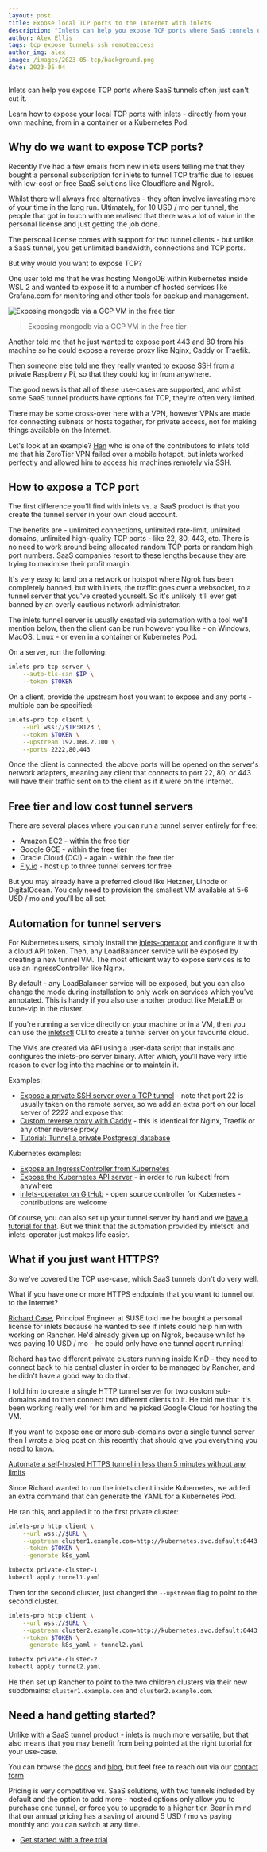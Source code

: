 ```yaml
---
layout: post
title: Expose local TCP ports to the Internet with inlets
description: "Inlets can help you expose TCP ports where SaaS tunnels often just can't cut it."
author: Alex Ellis
tags: tcp expose tunnels ssh remoteaccess
author_img: alex
image: /images/2023-05-tcp/background.png
date: 2023-05-04
---
```


Inlets can help you expose TCP ports where SaaS tunnels often just can't cut it.

Learn how to expose your local TCP ports with inlets - directly from your own machine, from in a container or a Kubernetes Pod.

## Why do we want to expose TCP ports?

Recently I've had a few emails from new inlets users telling me that they bought a personal subscription for inlets to tunnel TCP traffic due to issues with low-cost or free SaaS solutions like Cloudflare and Ngrok.

Whilst there will always free alternatives - they often involve investing more of your time in the long run. Ultimately, for 10 USD / mo per tunnel, the people that got in touch with me realised that there was a lot of value in the personal license and just getting the job done.

The personal license comes with support for two tunnel clients - but unlike a SaaS tunnel, you get unlimited bandwidth, connections and TCP ports.

But why would you want to expose TCP?

One user told me that he was hosting MongoDB within Kubernetes inside WSL 2 and wanted to expose it to a number of hosted services like Grafana.com for monitoring and other tools for backup and management.

![Exposing mongodb via a GCP VM in the free tier](/images/2023-05-tcp/mongodb.png)
> Exposing mongodb via a GCP VM in the free tier

Another told me that he just wanted to expose port 443 and 80 from his machine so he could expose a reverse proxy like Nginx, Caddy or Traefik.

Then someone else told me they really wanted to expose SSH from a private Raspberry Pi, so that they could log in from anywhere.

The good news is that all of these use-cases are supported, and whilst some SaaS tunnel products have options for TCP, they're often very limited.

There may be some cross-over here with a VPN, however VPNs are made for connecting subnets or hosts together, for private access, not for making things available on the Internet.

Let's look at an example? [Han](https://github.com/welteki) who is one of the contributors to inlets told me that his ZeroTier VPN failed over a mobile hotspot, but inlets worked perfectly and allowed him to access his machines remotely via SSH.

## How to expose a TCP port

The first difference you'll find with inlets vs. a SaaS product is that you create the tunnel server in your own cloud account.

The benefits are - unlimited connections, unlimited rate-limit, unlimited domains, unlimited high-quality TCP ports - like 22, 80, 443, etc. There is no need to work around being allocated random TCP ports or random high port numbers. SaaS companies resort to these lengths because they are trying to maximise their profit margin.

It's very easy to land on a network or hotspot where Ngrok has been completely banned, but with inlets, the traffic goes over a websocket, to a tunnel server that you've created yourself. So it's unlikely it'll ever get banned by an overly cautious network administrator.

The inlets tunnel server is usually created via automation with a tool we'll mention below, then the client can be run however you like - on Windows, MacOS, Linux - or even in a container or Kubernetes Pod.

On a server, run the following:

```bash
inlets-pro tcp server \
    --auto-tls-san $IP \
    --token $TOKEN
```

On a client, provide the upstream host you want to expose and any ports - multiple can be specified:

```bash
inlets-pro tcp client \
    --url wss://$IP:8123 \
    --token $TOKEN \
    --upstream 192.168.2.100 \
    --ports 2222,80,443
```

Once the client is connected, the above ports will be opened on the server's network adapters, meaning any client that connects to port 22, 80, or 443 will have their traffic sent on to the client as if it were on the Internet.

## Free tier and low cost tunnel servers

There are several places where you can run a tunnel server entirely for free:

* Amazon EC2 - within the free tier
* Google GCE - within the free tier
* Oracle Cloud (OCI) - again - within the free tier
* [Fly.io](https://inlets.dev/blog/2021/07/07/inlets-fly-tutorial.html) - host up to three tunnel servers for free

But you may already have a preferred cloud like Hetzner, Linode or DigitalOcean. You only need to provision the smallest VM available at 5-6 USD / mo and you'll be all set.

## Automation for tunnel servers

For Kubernetes users, simply install the [inlets-operator](https://docs.inlets.dev/reference/inlets-operator/) and configure it with a cloud API token. Then, any LoadBalancer service will be exposed by creating a new tunnel VM. The most efficient way to expose services is to use an IngressController like Nginx.

By default - any LoadBalancer service will be exposed, but you can also change the mode during installation to only work on services which you've annotated. This is handy if you also use another product like MetalLB or kube-vip in the cluster.

If you're running a service directly on your machine or in a VM, then you can use the [inletsctl](https://docs.inlets.dev/reference/inletsctl/) CLI to create a tunnel server on your favourite cloud.

The VMs are created via API using a user-data script that installs and configures the inlets-pro server binary. After which, you'll have very little reason to ever log into the machine or to maintain it.

Examples:

* [Expose a private SSH server over a TCP tunnel](https://docs.inlets.dev/tutorial/ssh-tcp-tunnel/) - note that port 22 is usually taken on the remote server, so we add an extra port on our local server of 2222 and expose that
* [Custom reverse proxy with Caddy](https://docs.inlets.dev/tutorial/caddy-http-tunnel/) - this is identical for Nginx, Traefik or any other reverse proxy
* [Tutorial: Tunnel a private Postgresql database](https://docs.inlets.dev/tutorial/postgresql-tcp-tunnel/)

Kubernetes examples:

* [Expose an IngressController from Kubernetes](https://docs.inlets.dev/tutorial/kubernetes-ingress/)
* [Expose the Kubernetes API server](https://docs.inlets.dev/tutorial/kubernetes-api-server/) - in order to run kubectl from anywhere
* [inlets-operator on GitHub](https://github.com/inlets/inlets-operator) - open source controller for Kubernetes - contributions are welcome

Of course, you can also set up your tunnel server by hand and we [have a tutorial for that](https://docs.inlets.dev/tutorial/manual-http-server/). But we think that the automation provided by inletsctl and inlets-operator just makes life easier.

## What if you just want HTTPS?

So we've covered the TCP use-case, which SaaS tunnels don't do very well.

What if you have one or more HTTPS endpoints that you want to tunnel out to the Internet?

[Richard Case](https://github.com/richardcase), Principal Engineer at SUSE told me he bought a personal license for inlets because he wanted to see if inlets could help him with working on Rancher. He'd already given up on Ngrok, because whilst he was paying 10 USD / mo - he could only have one tunnel agent running!

Richard has two different private clusters running inside KinD - they need to connect back to his central cluster in order to be managed by Rancher, and he didn't have a good way to do that.

I told him to create a single HTTP tunnel server for two custom sub-domains and to then connect two different clients to it. He told me that it's been working really well for him and he picked Google Cloud for hosting the VM.

If you want to expose one or more sub-domains over a single tunnel server then I wrote a blog post on this recently that should give you everything you need to know.

[Automate a self-hosted HTTPS tunnel in less than 5 minutes without any limits](https://inlets.dev/blog/2022/11/16/automate-a-self-hosted-https-tunnel.html)

Since Richard wanted to run the inlets client inside Kubernetes, we added an extra command that can generate the YAML for a Kubernetes Pod.

He ran this, and applied it to the first private cluster:

```bash
inlets-pro http client \
    --url wss://$URL \
    --upstream cluster1.example.com=http://kubernetes.svc.default:6443 \
    --token $TOKEN \
    --generate k8s_yaml

kubectx private-cluster-1
kubectl apply tunnel1.yaml
```

Then for the second cluster, just changed the `--upstream` flag to point to the second cluster.

```bash
inlets-pro http client \
    --url wss://$URL \
    --upstream cluster2.example.com=http://kubernetes.svc.default:6443 \
    --token $TOKEN \
    --generate k8s_yaml > tunnel2.yaml

kubectx private-cluster-2
kubectl apply tunnel2.yaml
```

He then set up Rancher to point to the two children clusters via their new subdomains: `cluster1.example.com` and `cluster2.example.com`.

## Need a hand getting started?

Unlike with a SaaS tunnel product - inlets is much more versatile, but that also means that you may benefit from being pointed at the right tutorial for your use-case.

You can browse the [docs](https://docs.inlets.dev/) and [blog](https://inlets.dev/blog), but feel free to reach out via our [contact form](https://inlets.dev/contact/)

Pricing is very competitive vs. SaaS solutions, with two tunnels included by default and the option to add more - hosted options only allow you to purchase one tunnel, or force you to upgrade to a higher tier. Bear in mind that our annual pricing has a saving of around 5 USD / mo vs paying monthly and you can switch at any time.

* [Get started with a free trial](https://inlets.dev/pricing/)
